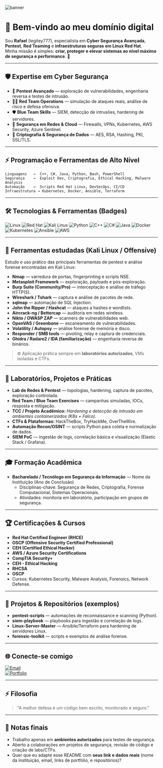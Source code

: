 <!-- Banner CyberSec -->
![banner](https://capsule-render.vercel.app/api?type=waving&color=8a2be2&height=150&section=header&text=⚡%20Cyber%20Security%20Engineer%20|%20Red%20Hat%20Expert%20⚡&fontSize=28&fontColor=ffffff&animation=fadeIn)

# 👾 Bem-vindo ao meu domínio digital

Sou **Rafael** (legitey777), especialista em **Cyber Segurança Avançada**, **Pentest**, **Red Teaming** e **infraestruturas seguras em Linux Red Hat**.  
Minha missão é simples: **criar, proteger e elevar sistemas ao nível máximo de segurança e performance**. 🚀

---

## 🛡️ Expertise em Cyber Segurança
- 🔐 **Pentest Avançado** — exploração de vulnerabilidades, engenharia reversa e testes de intrusão.  
- 🧑‍💻 **Red Team Operations** — simulação de ataques reais, análise de risco e defesa ofensiva.  
- 🛡️ **Blue Team Skills** — SIEM, detecção de intrusões, hardening de servidores.  
- 📡 **Segurança em Redes & Cloud** — Firewalls, VPNs, Kubernetes, AWS Security, Azure Sentinel.  
- 🔑 **Criptografia & Segurança de Dados** — AES, RSA, Hashing, PKI, SSL/TLS.

---

## ⚡ Programação e Ferramentas de Alto Nível
```text
Linguagens   →  C++, C#, Java, Python, Bash, PowerShell
Segurança    →  Exploit Dev, Criptografia, Ethical Hacking, Malware Analysis
Automação    →  Scripts Red Hat Linux, DevSecOps, CI/CD
Infraestrutura → Kubernetes, Docker, Ansible, Terraform
```

---

## 🛠️ Tecnologias & Ferramentas (Badges)
![Linux](https://img.shields.io/badge/Linux-8a2be2?style=for-the-badge&logo=linux&logoColor=white)
![Red Hat](https://img.shields.io/badge/Red%20Hat-8a2be2?style=for-the-badge&logo=redhat&logoColor=white)
![Kali Linux](https://img.shields.io/badge/Kali%20Linux-8a2be2?style=for-the-badge&logo=kalilinux&logoColor=white)
![Python](https://img.shields.io/badge/Python-8a2be2?style=for-the-badge&logo=python&logoColor=white)
![C++](https://img.shields.io/badge/C++-8a2be2?style=for-the-badge&logo=cplusplus&logoColor=white)
![C#](https://img.shields.io/badge/C%23-8a2be2?style=for-the-badge&logo=c-sharp&logoColor=white)
![Java](https://img.shields.io/badge/Java-8a2be2?style=for-the-badge&logo=openjdk&logoColor=white)
![Docker](https://img.shields.io/badge/Docker-8a2be2?style=for-the-badge&logo=docker&logoColor=white)
![Kubernetes](https://img.shields.io/badge/Kubernetes-8a2be2?style=for-the-badge&logo=kubernetes&logoColor=white)
![Ansible](https://img.shields.io/badge/Ansible-8a2be2?style=for-the-badge&logo=ansible&logoColor=white)
![AWS](https://img.shields.io/badge/AWS-8a2be2?style=for-the-badge&logo=amazon-aws&logoColor=white)

---

## 🔧 Ferramentas estudadas (Kali Linux / Offensive)
Estudo e uso prático das principais ferramentas de pentest e análise forense encontradas em Kali Linux:

- **Nmap** — varredura de portas, fingerprinting e scripts NSE.  
- **Metasploit Framework** — exploração, payloads e pós-exploração.  
- **Burp Suite (Community/Pro)** — interceptação e análise de tráfego HTTP(S).  
- **Wireshark / Tshark** — captura e análise de pacotes de rede.  
- **sqlmap** — automação de SQL Injection.  
- **John the Ripper / Hashcat** — ataques a hashes e wordlists.  
- **Aircrack-ng / Bettercap** — auditoria em redes wireless.  
- **Nikto / OWASP ZAP** — scanners de vulnerabilidades web.  
- **OpenVAS / Greenbone** — escaneamento de vulnerabilidades.  
- **Volatility / Autopsy** — análise forense de memória e disco.  
- **Responder / SMB tools** — pivoting, relay e captura de credenciais.  
- **Ghidra / Radare2 / IDA (familiarização)** — engenharia reversa de binários.

> ⚙️ Aplicação prática sempre em **laboratórios autorizados**, VMs isoladas e CTFs.

---

## 🧪 Laboratórios, Projetos e Práticas
- **Lab de Redes & Pentest** — topologias, hardening, captura de pacotes, exploração controlada.  
- **Red Team / Blue Team Exercises** — campanhas simuladas, IOCs, resposta e mitigação.  
- **TCC / Projeto Acadêmico:** *Hardening e detecção de intrusão em ambientes containerizados (K8s + Falco)*.  
- **CTFs & Plataformas:** HackTheBox, TryHackMe, OverTheWire.  
- **Automação Recon/OSINT** — scripts Python para coleta e normalização de dados.  
- **SIEM PoC** — ingestão de logs, correlação básica e visualização (Elastic Stack / Grafana).

---

## 🎓 Formação Acadêmica
- **Bacharelado / Tecnólogo em Segurança da Informação** — Nome da Instituição (Ano de Conclusão)  
  - Disciplinas-chave: Segurança de Redes, Criptografia, Forense Computacional, Sistemas Operacionais.  
  - Atividades: monitoria em laboratório, participação em grupos de segurança.

---

## 🏆 Certificações & Cursos
- **Red Hat Certified Engineer (RHCE)**  
- **OSCP (Offensive Security Certified Professional)**  
- **CEH (Certified Ethical Hacker)**  
- **AWS / Azure Security Certifications**
- **CompTIA Security+**
- **CEH - Ethical Hacking**
- **RHCSA**
- **OSCP**
- Cursos: Kubernetes Security, Malware Analysis, Forensics, Network Defense.

---

## 📂 Projetos & Repositórios (exemplos)
- **pentest-scripts** — automações de reconnaissance e scanning (Python).  
- **siem-playbook** — playbooks para ingestão e correlação de logs.  
- **Linux-Server-Master** — Ansible/Terraform para hardening de servidores Linux.  
- **forensic-toolkit** — scripts e exemplos de análise forense.

---

## 🌐 Conecte-se comigo
[![Email](https://img.shields.io/badge/Email-000000?style=for-the-badge&logo=gmail&logoColor=8a2be2)](mailto:Rafael_LegiteyOFC@outlook.com)  
[![Portfolio](https://img.shields.io/badge/Portfolio-000000?style=for-the-badge&logo=About.me&logoColor=8a2be2)](https://rafaelmls.netlify.app/)

---

## ⚡ Filosofia
> "A melhor defesa é um código bem escrito, monitorado e seguro."

---

## 📌 Notas finais
- Trabalho apenas em **ambientes autorizados** para testes de segurança.  
- Aberto a colaborações em projetos de segurança, revisão de código e criação de labs/CTFs.  
- Quer que eu adapte esse README com **seus link e dados reais** (nome da instituição, email, links de portfólio, e repositórios)?  
